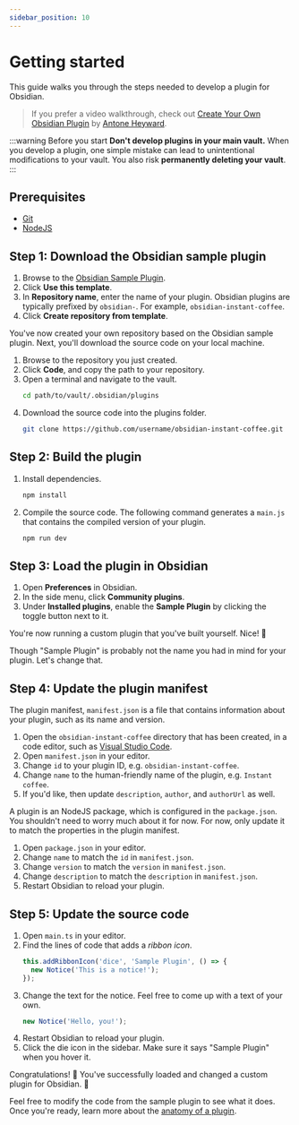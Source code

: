 ```yaml
---
sidebar_position: 10
---
```


# Getting started

This guide walks you through the steps needed to develop a plugin for Obsidian.

> If you prefer a video walkthrough, check out [Create Your Own Obsidian Plugin](https://www.youtube.com/watch?v=9lA-jaMNS0k) by [Antone Heyward](https://www.youtube.com/channel/UC9w43btR2UUsfR6ZUf3AlqQ).

:::warning Before you start
**Don't develop plugins in your main vault.** When you develop a plugin, one simple mistake can lead to unintentional modifications to your vault. You also risk **permanently deleting your vault**.
:::

## Prerequisites

- [Git](https://git-scm.com/)
- [NodeJS](https://nodejs.org/)

## Step 1: Download the Obsidian sample plugin

1. Browse to the [Obsidian Sample Plugin](https://github.com/obsidianmd/obsidian-sample-plugin).
1. Click **Use this template**.
1. In **Repository name**, enter the name of your plugin. Obsidian plugins are typically prefixed by `obsidian-`. For example, `obsidian-instant-coffee`.
1. Click **Create repository from template**.

You've now created your own repository based on the Obsidian sample plugin. Next, you'll download the source code on your local machine.

1. Browse to the repository you just created.
1. Click **Code**, and copy the path to your repository.
1. Open a terminal and navigate to the vault.
   ```bash
   cd path/to/vault/.obsidian/plugins
   ```
1. Download the source code into the plugins folder.
   ```bash
   git clone https://github.com/username/obsidian-instant-coffee.git
   ```

## Step 2: Build the plugin

1. Install dependencies.
   ```bash
   npm install
   ```
1. Compile the source code. The following command generates a `main.js` that contains the compiled version of your plugin.
   ```bash
   npm run dev
   ```

## Step 3: Load the plugin in Obsidian

1. Open **Preferences** in Obsidian.
1. In the side menu, click **Community plugins**.
1. Under **Installed plugins**, enable the **Sample Plugin** by clicking the toggle button next to it.

You're now running a custom plugin that you've built yourself. Nice! 💪

Though "Sample Plugin" is probably not the name you had in mind for your plugin. Let's change that.

## Step 4: Update the plugin manifest

The plugin manifest, `manifest.json` is a file that contains information about your plugin, such as its name and version.

1. Open the `obsidian-instant-coffee` directory that has been created, in a code editor, such as [Visual Studio Code](https://code.visualstudio.com/).
1. Open `manifest.json` in your editor.
1. Change `id` to your plugin ID, e.g. `obsidian-instant-coffee`.
1. Change `name` to the human-friendly name of the plugin, e.g. `Instant coffee`.
1. If you'd like, then update `description`, `author`, and `authorUrl` as well.

A plugin is an NodeJS package, which is configured in the `package.json`. You shouldn't need to worry much about it for now. For now, only update it to match the properties in the plugin manifest.

1. Open `package.json` in your editor.
1. Change `name` to match the `id` in `manifest.json`.
1. Change `version` to match the `version` in `manifest.json`.
1. Change `description` to match the `description` in `manifest.json`.
1. Restart Obsidian to reload your plugin.

## Step 5: Update the source code

1. Open `main.ts` in your editor.
1. Find the lines of code that adds a _ribbon icon_.
   ```ts
   this.addRibbonIcon('dice', 'Sample Plugin', () => {
     new Notice('This is a notice!');
   });
1. Change the text for the notice. Feel free to come up with a text of your own.
   ```ts
   new Notice('Hello, you!');
   ```
1. Restart Obsidian to reload your plugin.
1. Click the die icon in the sidebar. Make sure it says "Sample Plugin" when you hover it.

Congratulations! 🎉 You've successfully loaded and changed a custom plugin for Obsidian. 🚀

Feel free to modify the code from the sample plugin to see what it does. Once you're ready, learn more about the [anatomy of a plugin](plugin-anatomy).
